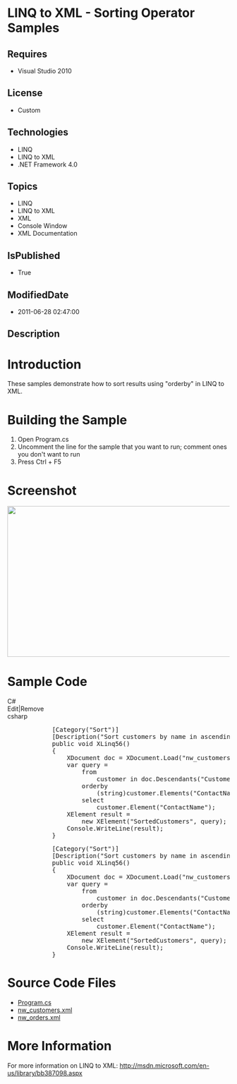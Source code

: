 # LINQ to XML - Sorting Operator Samples
## Requires
* Visual Studio 2010
## License
* Custom
## Technologies
* LINQ
* LINQ to XML
* .NET Framework 4.0
## Topics
* LINQ
* LINQ to XML
* XML
* Console Window
* XML Documentation
## IsPublished
* True
## ModifiedDate
* 2011-06-28 02:47:00
## Description

<h1>Introduction</h1>
<p>These samples demonstrate how to sort results using &quot;orderby&quot; in LINQ to XML.</p>
<h1><span>Building the Sample</span></h1>
<ol>
<li>Open Program.cs </li><li>Uncomment the line for the sample that you want to run; comment ones you don't want to run
</li><li>Press Ctrl &#43; F5 </li></ol>
<h1>Screenshot</h1>
<p><img src="/site/view/file/23940/1/Screenshot.png" alt="" width="677" height="342"></p>
<h1>Sample Code</h1>
<div class="scriptcode">
<div class="pluginEditHolder" pluginCommand="mceScriptCode">
<div class="title"><span>C#</span></div>
<div class="pluginLinkHolder"><span class="pluginEditHolderLink">Edit</span>|<span class="pluginRemoveHolderLink">Remove</span></div>
<span class="hidden">csharp</span>
<pre class="hidden">            [Category(&quot;Sort&quot;)]
            [Description(&quot;Sort customers by name in ascending order&quot;)]
            public void XLinq56()
            {
                XDocument doc = XDocument.Load(&quot;nw_customers.xml&quot;);
                var query =
                    from
                        customer in doc.Descendants(&quot;Customers&quot;)
                    orderby
                        (string)customer.Elements(&quot;ContactName&quot;).First()
                    select
                        customer.Element(&quot;ContactName&quot;);
                XElement result =
                    new XElement(&quot;SortedCustomers&quot;, query);
                Console.WriteLine(result);
            }</pre>
<div class="preview">
<pre id="codePreview" class="csharp">&nbsp;&nbsp;&nbsp;&nbsp;&nbsp;&nbsp;&nbsp;&nbsp;&nbsp;&nbsp;&nbsp;&nbsp;[Category(<span class="cs__string">&quot;Sort&quot;</span>)]&nbsp;
&nbsp;&nbsp;&nbsp;&nbsp;&nbsp;&nbsp;&nbsp;&nbsp;&nbsp;&nbsp;&nbsp;&nbsp;[Description(<span class="cs__string">&quot;Sort&nbsp;customers&nbsp;by&nbsp;name&nbsp;in&nbsp;ascending&nbsp;order&quot;</span>)]&nbsp;
&nbsp;&nbsp;&nbsp;&nbsp;&nbsp;&nbsp;&nbsp;&nbsp;&nbsp;&nbsp;&nbsp;&nbsp;<span class="cs__keyword">public</span>&nbsp;<span class="cs__keyword">void</span>&nbsp;XLinq56()&nbsp;
&nbsp;&nbsp;&nbsp;&nbsp;&nbsp;&nbsp;&nbsp;&nbsp;&nbsp;&nbsp;&nbsp;&nbsp;{&nbsp;
&nbsp;&nbsp;&nbsp;&nbsp;&nbsp;&nbsp;&nbsp;&nbsp;&nbsp;&nbsp;&nbsp;&nbsp;&nbsp;&nbsp;&nbsp;&nbsp;XDocument&nbsp;doc&nbsp;=&nbsp;XDocument.Load(<span class="cs__string">&quot;nw_customers.xml&quot;</span>);&nbsp;
&nbsp;&nbsp;&nbsp;&nbsp;&nbsp;&nbsp;&nbsp;&nbsp;&nbsp;&nbsp;&nbsp;&nbsp;&nbsp;&nbsp;&nbsp;&nbsp;var&nbsp;query&nbsp;=&nbsp;
&nbsp;&nbsp;&nbsp;&nbsp;&nbsp;&nbsp;&nbsp;&nbsp;&nbsp;&nbsp;&nbsp;&nbsp;&nbsp;&nbsp;&nbsp;&nbsp;&nbsp;&nbsp;&nbsp;&nbsp;from&nbsp;
&nbsp;&nbsp;&nbsp;&nbsp;&nbsp;&nbsp;&nbsp;&nbsp;&nbsp;&nbsp;&nbsp;&nbsp;&nbsp;&nbsp;&nbsp;&nbsp;&nbsp;&nbsp;&nbsp;&nbsp;&nbsp;&nbsp;&nbsp;&nbsp;customer&nbsp;<span class="cs__keyword">in</span>&nbsp;doc.Descendants(<span class="cs__string">&quot;Customers&quot;</span>)&nbsp;
&nbsp;&nbsp;&nbsp;&nbsp;&nbsp;&nbsp;&nbsp;&nbsp;&nbsp;&nbsp;&nbsp;&nbsp;&nbsp;&nbsp;&nbsp;&nbsp;&nbsp;&nbsp;&nbsp;&nbsp;orderby&nbsp;
&nbsp;&nbsp;&nbsp;&nbsp;&nbsp;&nbsp;&nbsp;&nbsp;&nbsp;&nbsp;&nbsp;&nbsp;&nbsp;&nbsp;&nbsp;&nbsp;&nbsp;&nbsp;&nbsp;&nbsp;&nbsp;&nbsp;&nbsp;&nbsp;(<span class="cs__keyword">string</span>)customer.Elements(<span class="cs__string">&quot;ContactName&quot;</span>).First()&nbsp;
&nbsp;&nbsp;&nbsp;&nbsp;&nbsp;&nbsp;&nbsp;&nbsp;&nbsp;&nbsp;&nbsp;&nbsp;&nbsp;&nbsp;&nbsp;&nbsp;&nbsp;&nbsp;&nbsp;&nbsp;select&nbsp;
&nbsp;&nbsp;&nbsp;&nbsp;&nbsp;&nbsp;&nbsp;&nbsp;&nbsp;&nbsp;&nbsp;&nbsp;&nbsp;&nbsp;&nbsp;&nbsp;&nbsp;&nbsp;&nbsp;&nbsp;&nbsp;&nbsp;&nbsp;&nbsp;customer.Element(<span class="cs__string">&quot;ContactName&quot;</span>);&nbsp;
&nbsp;&nbsp;&nbsp;&nbsp;&nbsp;&nbsp;&nbsp;&nbsp;&nbsp;&nbsp;&nbsp;&nbsp;&nbsp;&nbsp;&nbsp;&nbsp;XElement&nbsp;result&nbsp;=&nbsp;
&nbsp;&nbsp;&nbsp;&nbsp;&nbsp;&nbsp;&nbsp;&nbsp;&nbsp;&nbsp;&nbsp;&nbsp;&nbsp;&nbsp;&nbsp;&nbsp;&nbsp;&nbsp;&nbsp;&nbsp;<span class="cs__keyword">new</span>&nbsp;XElement(<span class="cs__string">&quot;SortedCustomers&quot;</span>,&nbsp;query);&nbsp;
&nbsp;&nbsp;&nbsp;&nbsp;&nbsp;&nbsp;&nbsp;&nbsp;&nbsp;&nbsp;&nbsp;&nbsp;&nbsp;&nbsp;&nbsp;&nbsp;Console.WriteLine(result);&nbsp;
&nbsp;&nbsp;&nbsp;&nbsp;&nbsp;&nbsp;&nbsp;&nbsp;&nbsp;&nbsp;&nbsp;&nbsp;}</pre>
</div>
</div>
</div>
<h1><span>Source Code Files</span></h1>
<ul>
<li><a class="browseFile" href="sourcecode?fileId=23937&pathId=928624056">Program.cs</a>
</li><li><a class="browseFile" href="sourcecode?fileId=23937&pathId=187441210">nw_customers.xml</a>
</li><li><a class="browseFile" href="sourcecode?fileId=23937&pathId=1107396148">nw_orders.xml</a>
</li></ul>
<h1>More Information</h1>
<p>For more information on LINQ to XML: <a href="http://msdn.microsoft.com/en-us/library/bb387098.aspx" target="_blank">
http://msdn.microsoft.com/en-us/library/bb387098.aspx</a></p>
